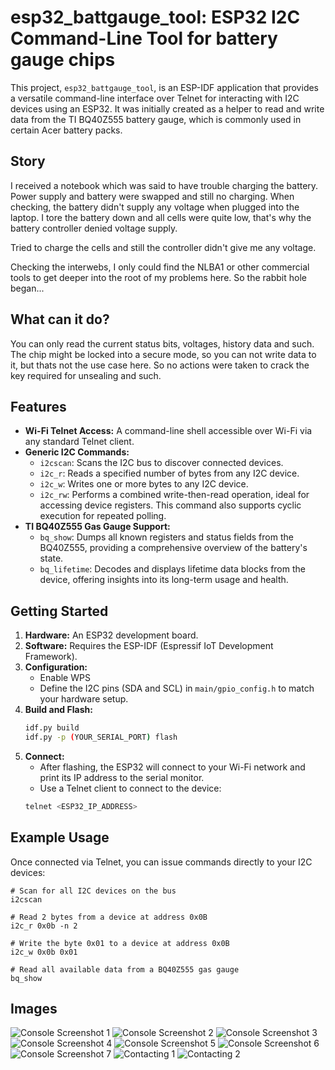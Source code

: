 #     esp32_battgauge_tool: ESP32 I2C Command-Line Tool for battery gauge chips

This project, `esp32_battgauge_tool`, is an ESP-IDF application that provides a versatile command-line interface over Telnet for interacting with I2C devices using an ESP32.
It was initially created as a helper to read and write data from the TI BQ40Z555 battery gauge, which is commonly used in certain Acer battery packs.

## Story
I received a notebook which was said to have trouble charging the battery. Power supply and battery were swapped and still no charging.
When checking, the battery didn't supply any voltage when plugged into the laptop.
I tore the battery down and all cells were quite low, that's why the battery controller denied voltage supply.

Tried to charge the cells and still the controller didn't give me any voltage.

Checking the interwebs, I only could find the NLBA1 or other commercial tools to get deeper into the root of my problems here.
So the rabbit hole began...

## What can it do?
You can only read the current status bits, voltages, history data and such.
The chip might be locked into a secure mode, so you can not write data to it, but thats not the use case here.
So no actions were taken to crack the key required for unsealing and such.

## Features

*   **Wi-Fi Telnet Access:** A command-line shell accessible over Wi-Fi via any standard Telnet client.
*   **Generic I2C Commands:**
    *   `i2cscan`: Scans the I2C bus to discover connected devices.
    *   `i2c_r`: Reads a specified number of bytes from any I2C device.
    *   `i2c_w`: Writes one or more bytes to any I2C device.
    *   `i2c_rw`: Performs a combined write-then-read operation, ideal for accessing device registers. This command also supports cyclic execution for repeated polling.
*   **TI BQ40Z555 Gas Gauge Support:**
    *   `bq_show`: Dumps all known registers and status fields from the BQ40Z555, providing a comprehensive overview of the battery's state.
    *   `bq_lifetime`: Decodes and displays lifetime data blocks from the device, offering insights into its long-term usage and health.

## Getting Started

1.  **Hardware:** An ESP32 development board.
2.  **Software:** Requires the ESP-IDF (Espressif IoT Development Framework).
3.  **Configuration:**
    *   Enable WPS
    *   Define the I2C pins (SDA and SCL) in `main/gpio_config.h` to match your hardware setup.
4.  **Build and Flash:**
    ```bash
    idf.py build
    idf.py -p (YOUR_SERIAL_PORT) flash
    ```
5.  **Connect:**
    *   After flashing, the ESP32 will connect to your Wi-Fi network and print its IP address to the serial monitor.
    *   Use a Telnet client to connect to the device:
    ```bash
    telnet <ESP32_IP_ADDRESS>
    ```

## Example Usage

Once connected via Telnet, you can issue commands directly to your I2C devices:

```
# Scan for all I2C devices on the bus
i2cscan

# Read 2 bytes from a device at address 0x0B
i2c_r 0x0b -n 2

# Write the byte 0x01 to a device at address 0x0B
i2c_w 0x0b 0x01

# Read all available data from a BQ40Z555 gas gauge
bq_show
```


## Images

![Console Screenshot 1](doc/console_1.png)
![Console Screenshot 2](doc/console_2.png)
![Console Screenshot 3](doc/console_3.png)
![Console Screenshot 4](doc/console_4.png)
![Console Screenshot 5](doc/console_5.png)
![Console Screenshot 6](doc/console_6.png)
![Console Screenshot 7](doc/console_7.png)
![Contacting 1](doc/contact_1.jpg)
![Contacting 2](doc/contact_2.jpg)

